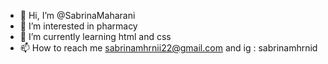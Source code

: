 - 👋 Hi, I’m @SabrinaMaharani
- 👀 I’m interested in pharmacy
- 🌱 I’m currently learning html and css
- 📫 How to reach me sabrinamhrnii22@gmail.com and ig : sabrinamhrnid

<!---
SabrinaMaharani/SabrinaMaharani is a ✨ special ✨ repository because its `README.md` (this file) appears on your GitHub profile.
You can click the Preview link to take a look at your changes.
--->
